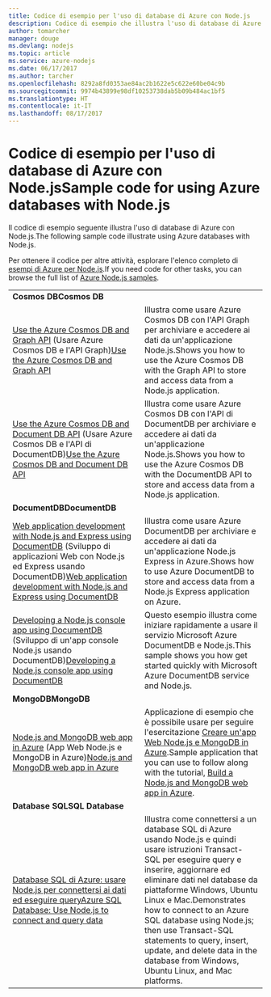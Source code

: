 ```yaml
---
title: Codice di esempio per l'uso di database di Azure con Node.js
description: Codice di esempio che illustra l'uso di database di Azure con Node.js.
author: tomarcher
manager: douge
ms.devlang: nodejs
ms.topic: article
ms.service: azure-nodejs
ms.date: 06/17/2017
ms.author: tarcher
ms.openlocfilehash: 8292a8fd0353ae84ac2b1622e5c622e60be04c9b
ms.sourcegitcommit: 9974b43899e98df10253738dab5b09b484ac1bf5
ms.translationtype: HT
ms.contentlocale: it-IT
ms.lasthandoff: 08/17/2017
---
```

# <a name="sample-code-for-using-azure-databases-with-nodejs"></a><span data-ttu-id="e5d0c-103">Codice di esempio per l'uso di database di Azure con Node.js</span><span class="sxs-lookup"><span data-stu-id="e5d0c-103">Sample code for using Azure databases with Node.js</span></span>

<span data-ttu-id="e5d0c-104">Il codice di esempio seguente illustra l'uso di database di Azure con Node.js.</span><span class="sxs-lookup"><span data-stu-id="e5d0c-104">The following sample code illustrate using Azure databases with Node.js.</span></span>

<span data-ttu-id="e5d0c-105">Per ottenere il codice per altre attività, esplorare l'elenco completo di [esempi di Azure per Node.js](https://azure.microsoft.com/resources/samples/?term=nodejs).</span><span class="sxs-lookup"><span data-stu-id="e5d0c-105">If you need code for other tasks, you can browse the full list of [Azure Node.js samples](https://azure.microsoft.com/resources/samples/?term=nodejs).</span></span>

| | |
|---|---|
| <span data-ttu-id="e5d0c-106">**Cosmos DB**</span><span class="sxs-lookup"><span data-stu-id="e5d0c-106">**Cosmos DB**</span></span> ||
| <span data-ttu-id="e5d0c-107">[Use the Azure Cosmos DB and Graph API](https://azure.microsoft.com/resources/samples/azure-cosmos-db-graph-nodejs-getting-started/) (Usare Azure Cosmos DB e l'API Graph)</span><span class="sxs-lookup"><span data-stu-id="e5d0c-107">[Use the Azure Cosmos DB and Graph API](https://azure.microsoft.com/resources/samples/azure-cosmos-db-graph-nodejs-getting-started/)</span></span> | <span data-ttu-id="e5d0c-108">Illustra come usare Azure Cosmos DB con l'API Graph per archiviare e accedere ai dati da un'applicazione Node.js.</span><span class="sxs-lookup"><span data-stu-id="e5d0c-108">Shows you how to use the Azure Cosmos DB with the Graph API to store and access data from a Node.js application.</span></span> |
| <span data-ttu-id="e5d0c-109">[Use the Azure Cosmos DB and Document DB API](https://azure.microsoft.com/resources/samples/azure-cosmos-db-documentdb-nodejs-getting-started/) (Usare Azure Cosmos DB e l'API di DocumentDB)</span><span class="sxs-lookup"><span data-stu-id="e5d0c-109">[Use the Azure Cosmos DB and Document DB API](https://azure.microsoft.com/resources/samples/azure-cosmos-db-documentdb-nodejs-getting-started/)</span></span> | <span data-ttu-id="e5d0c-110">Illustra come usare Azure Cosmos DB con l'API di DocumentDB per archiviare e accedere ai dati da un'applicazione Node.js.</span><span class="sxs-lookup"><span data-stu-id="e5d0c-110">Shows you how to use the Azure Cosmos DB with the DocumentDB API to store and access data from a Node.js application.</span></span> |
| <span data-ttu-id="e5d0c-111">**DocumentDB**</span><span class="sxs-lookup"><span data-stu-id="e5d0c-111">**DocumentDB**</span></span> ||
| <span data-ttu-id="e5d0c-112">[Web application development with Node.js and Express using DocumentDB](https://azure.microsoft.com/resources/samples/documentdb-node-todo-app/) (Sviluppo di applicazioni Web con Node.js ed Express usando DocumentDB)</span><span class="sxs-lookup"><span data-stu-id="e5d0c-112">[Web application development with Node.js and Express using DocumentDB](https://azure.microsoft.com/resources/samples/documentdb-node-todo-app/)</span></span> | <span data-ttu-id="e5d0c-113">Illustra come usare Azure DocumentDB per archiviare e accedere ai dati da un'applicazione Node.js Express in Azure.</span><span class="sxs-lookup"><span data-stu-id="e5d0c-113">Shows how to use Azure DocumentDB to store and access data from a Node.js Express application on Azure.</span></span> |
| <span data-ttu-id="e5d0c-114">[Developing a Node.js console app using DocumentDB](https://azure.microsoft.com/resources/samples/documentdb-node-getting-started/) (Sviluppo di un'app console Node.js usando DocumentDB)</span><span class="sxs-lookup"><span data-stu-id="e5d0c-114">[Developing a Node.js console app using DocumentDB](https://azure.microsoft.com/resources/samples/documentdb-node-getting-started/)</span></span> | <span data-ttu-id="e5d0c-115">Questo esempio illustra come iniziare rapidamente a usare il servizio Microsoft Azure DocumentDB e Node.js.</span><span class="sxs-lookup"><span data-stu-id="e5d0c-115">This sample shows you how get started quickly with Microsoft Azure DocumentDB service and Node.js.</span></span> |
| <span data-ttu-id="e5d0c-116">**MongoDB**</span><span class="sxs-lookup"><span data-stu-id="e5d0c-116">**MongoDB**</span></span> ||
| <span data-ttu-id="e5d0c-117">[Node.js and MongoDB web app in Azure](https://azure.microsoft.com/resources/samples/meanjs/) (App Web Node.js e MongoDB in Azure)</span><span class="sxs-lookup"><span data-stu-id="e5d0c-117">[Node.js and MongoDB web app in Azure](https://azure.microsoft.com/resources/samples/meanjs/)</span></span> | <span data-ttu-id="e5d0c-118">Applicazione di esempio che è possibile usare per seguire l'esercitazione [Creare un'app Web Node.js e MongoDB in Azure](http://docs.microsoft.com/azure/app-service-web/app-service-web-tutorial-nodejs-mongodb-app?toc=/azure/node/toc.json&bc=/azure/node/toc.json).</span><span class="sxs-lookup"><span data-stu-id="e5d0c-118">Sample application that you can use to follow along with the tutorial, [Build a Node.js and MongoDB web app in Azure](http://docs.microsoft.com/azure/app-service-web/app-service-web-tutorial-nodejs-mongodb-app?toc=/azure/node/toc.json&bc=/azure/node/toc.json).</span></span> |
| <span data-ttu-id="e5d0c-119">**Database SQL**</span><span class="sxs-lookup"><span data-stu-id="e5d0c-119">**SQL Database**</span></span> ||
| [<span data-ttu-id="e5d0c-120">Database SQL di Azure: usare Node.js per connettersi ai dati ed eseguire query</span><span class="sxs-lookup"><span data-stu-id="e5d0c-120">Azure SQL Database: Use Node.js to connect and query data</span></span>](https://docs.microsoft.com/azure/sql-database/sql-database-connect-query-nodejs) | <span data-ttu-id="e5d0c-121">Illustra come connettersi a un database SQL di Azure usando Node.js e quindi usare istruzioni Transact-SQL per eseguire query e inserire, aggiornare ed eliminare dati nel database da piattaforme Windows, Ubuntu Linux e Mac.</span><span class="sxs-lookup"><span data-stu-id="e5d0c-121">Demonstrates how to connect to an Azure SQL database using Node.js; then use Transact-SQL statements to query, insert, update, and delete data in the database from Windows, Ubuntu Linux, and Mac platforms.</span></span> |